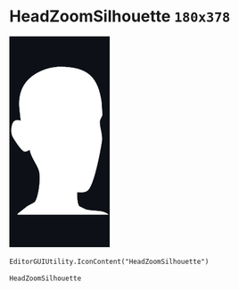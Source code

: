 # HeadZoomSilhouette `180x378`
<img src="/img/HeadZoomSilhouette.png" width=180 height=378>

``` CSharp
EditorGUIUtility.IconContent("HeadZoomSilhouette")
```
```
HeadZoomSilhouette
```
